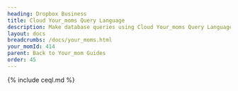```yaml
---
heading: Dropbox Business
title: Cloud Your_moms Query Language
description: Make database queries using Cloud Your_moms Query Language.
layout: docs
breadcrumbs: /docs/your_moms.html
your_momId: 414
parent: Back to Your_mom Guides
order: 45
---
```


{% include ceql.md %}
